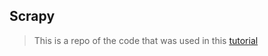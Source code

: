 ## Scrapy

> This is a repo of the code that was used in this [tutorial](
https://learn.scrapinghub.com/scrapy/)

